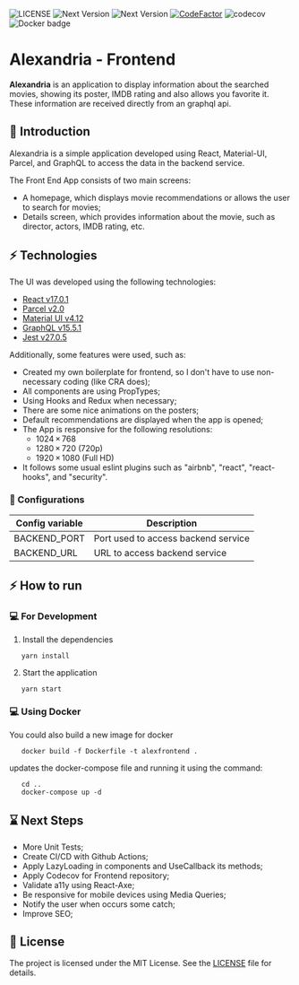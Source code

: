 ![LICENSE](https://img.shields.io/badge/license-MIT-red)
![Next Version](https://img.shields.io/badge/npm-7.0.14-blueviolet)
![Next Version](https://img.shields.io/badge/node-15.3.0-green)
[![CodeFactor](https://www.codefactor.io/repository/github/cfrancisco/alexandriaapp/badge/master)](https://www.codefactor.io/repository/github/cfrancisco/alexandriaapp/overview/master)
![codecov](https://codecov.io/gh/cfrancisco/alexandriaapp/branch/development/graph/badge.svg)
![Docker badge ](https://img.shields.io/badge/docker%20hub-cfrancisco10%2Falexfrontend-blue.svg)

# Alexandria - Frontend

**Alexandria** is an application to display information about the searched movies, showing its poster, IMDB rating and also allows you favorite it.
These information are received directly from an graphql api.

## :page_facing_up: Introduction

Alexandria is a simple application developed using React, Material-UI, Parcel, and GraphQL to access the data in the backend service.

The Front End App consists of two main screens:

- A homepage, which displays movie recommendations or allows the user to search for movies;
- Details screen, which provides information about the movie, such as director, actors, IMDB rating, etc.

## :zap: Technologies

The UI was developed using the following technologies:

- [React v17.0.1](https://reactjs.org/)
- [Parcel v2.0](https://parceljs.org/)
- [Material UI v4.12](https://material-ui.com/)
- [GraphQL v15.5.1](https://graphql.org/)
- [Jest v27.0.5](https://jestjs.io/pt-BR/)

Additionally, some features were used, such as:

- Created my own boilerplate for frontend, so I don't have to use non-necessary coding (like CRA does);
- All components are using PropTypes;
- Using Hooks and Redux when necessary;
- There are some nice animations on the posters;
- Default recommendations are displayed when the app is opened;
- The App is responsive for the following resolutions:
  - 1024 × 768
  - 1280 × 720 (720p)
  - 1920 × 1080 (Full HD)
- It follows some usual eslint plugins such as "airbnb", "react", "react-hooks", and "security".

### :large_blue_circle: Configurations

| Config variable | Description                         |
| --------------- | ----------------------------------- |
| BACKEND_PORT    | Port used to access backend service |
| BACKEND_URL     | URL to access backend service       |

## :zap: How to run

### :computer: For Development

1. Install the dependencies

```
   yarn install
```

2. Start the application

```
   yarn start
```

### :computer: Using Docker

You could also build a new image for docker

```
   docker build -f Dockerfile -t alexfrontend .
```

updates the docker-compose file and running it using the command:

```
   cd ..
   docker-compose up -d
```

## :hourglass: Next Steps

- More Unit Tests;
- Create CI/CD with Github Actions;
- Apply LazyLoading in components and UseCallback its methods;
- Apply Codecov for Frontend repository;
- Validate a11y using React-Axe;
- Be responsive for mobile devices using Media Queries;
- Notify the user when occurs some catch;
- Improve SEO;

## :handshake: License

The project is licensed under the MIT License. See the [LICENSE](https://github.com/cfrancisco/alexandriaapp/blob/main/LICENSE) file for details.
